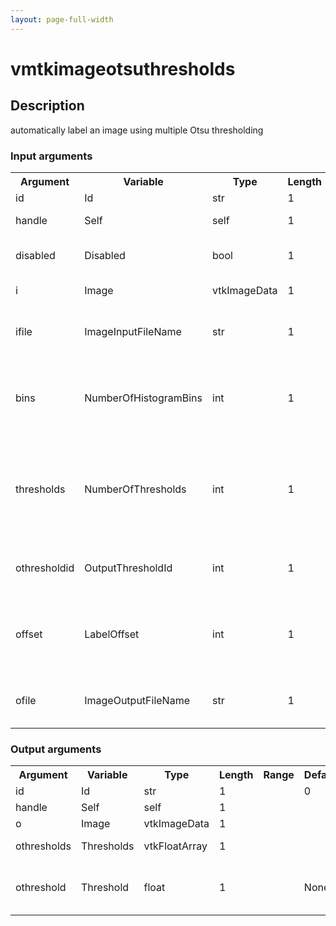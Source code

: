 ```yaml
---
layout: page-full-width
---
```

<h1>vmtkimageotsuthresholds</h1>
<h2>Description</h2>
automatically label an image using multiple Otsu thresholding
<h3>Input arguments</h3>
<table class="vmtkscripts">
<tr>
<th>Argument</th><th>Variable</th><th>Type</th><th>Length</th><th>Range</th><th>Default</th><th>Description</th>
</tr>
<tr><td>id</td><td>Id</td><td>str</td><td>1</td><td></td><td>0</td><td>script id</td>
</tr>
<tr><td>handle</td><td>Self</td><td>self</td><td>1</td><td></td><td></td><td>handle to self</td>
</tr>
<tr><td>disabled</td><td>Disabled</td><td>bool</td><td>1</td><td></td><td>0</td><td>disable execution and piping</td>
</tr>
<tr><td>i</td><td>Image</td><td>vtkImageData</td><td>1</td><td></td><td></td><td>the input image</td>
</tr>
<tr><td>ifile</td><td>ImageInputFileName</td><td>str</td><td>1</td><td></td><td></td><td>filename for the default Image reader</td>
</tr>
<tr><td>bins</td><td>NumberOfHistogramBins</td><td>int</td><td>1</td><td>(0,)</td><td>128</td><td>the number of bins to use for generating the image histogram</td>
</tr>
<tr><td>thresholds</td><td>NumberOfThresholds</td><td>int</td><td>1</td><td>(0,)</td><td>1</td><td>the number of intensity thresholds to generate for generating the labeled image</td>
</tr>
<tr><td>othresholdid</td><td>OutputThresholdId</td><td>int</td><td>1</td><td>(0,)</td><td>0</td><td>the id of the threshold to send in output</td>
</tr>
<tr><td>offset</td><td>LabelOffset</td><td>int</td><td>1</td><td>(0,)</td><td>0</td><td>the lowest label value to use while generating the labeled image</td>
</tr>
<tr><td>ofile</td><td>ImageOutputFileName</td><td>str</td><td>1</td><td></td><td></td><td>filename for the default Image writer</td>
</tr>
</table>
<h3>Output arguments</h3>
<table class="vmtkscripts">
<tr>
<th>Argument</th><th>Variable</th><th>Type</th><th>Length</th><th>Range</th><th>Default</th><th>Description</th>
</tr>
<tr><td>id</td><td>Id</td><td>str</td><td>1</td><td></td><td>0</td><td>script id</td>
</tr>
<tr><td>handle</td><td>Self</td><td>self</td><td>1</td><td></td><td></td><td>handle to self</td>
</tr>
<tr><td>o</td><td>Image</td><td>vtkImageData</td><td>1</td><td></td><td></td><td>the output image</td>
</tr>
<tr><td>othresholds</td><td>Thresholds</td><td>vtkFloatArray</td><td>1</td><td></td><td></td><td>the computed thresholds</td>
</tr>
<tr><td>othreshold</td><td>Threshold</td><td>float</td><td>1</td><td></td><td>None</td><td>the nth computed threshold, with n set to OutputThresholdId</td>
</tr>
</table>

